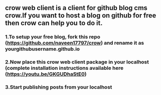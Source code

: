 ## crow web client is a client for github blog cms crow.If you want to host a blog on github for free then crow can help you to do it.
### 1.To setup your free blog, fork this repo (https://github.com/naveen17797/crow) and rename it as yourgithubusername.github.io
### 2.Now place this crow web client package in your localhost (complete installation instructions available here (https://youtu.be/GKGUDhaStE0)
### 3.Start publishing posts from your localhost
